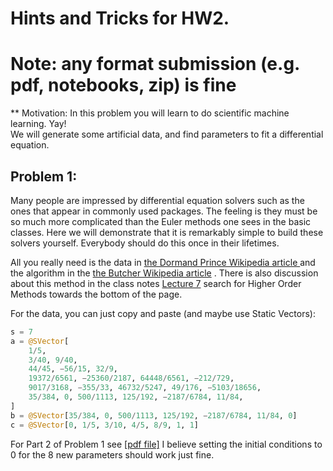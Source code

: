 # Hints and Tricks for HW2. 
# Note: any format submission (e.g. pdf, notebooks, zip) is fine



** Motivation: In this problem you will learn to do scientific machine learning.  Yay!  
We will generate some artificial data, and find parameters to fit a differential equation.

## Problem 1:

Many people are impressed by differential equation solvers such as the ones that appear
in commonly used packages.   The feeling is they must be so much more
complicated than the Euler methods one sees in the basic classes.
Here we will demonstrate that it is remarkably simple
to build these solvers yourself.  Everybody should do this once in their lifetimes.

All you really need is the data in [the Dormand Prince Wikipedia article ](https://en.wikipedia.org/wiki/Dormand%E2%80%93Prince_method) and the algorithm in the [the Butcher Wikipedia article](https://en.wikipedia.org/wiki/Runge%E2%80%93Kutta_methods#Explicit_Runge.E2.80.93Kutta_methods) .  There is also discussion
about this method in the class notes [Lecture 7](https://book.sciml.ai/notes/07/) search for Higher Order Methods
towards the bottom of the page.

For the data, you can just copy and paste (and maybe use Static Vectors):
```julia
s = 7
a = @SVector[
    1/5,
    3/40, 9/40,
    44/45, −56/15, 32/9,
    19372/6561, −25360/2187, 64448/6561, −212/729,
    9017/3168, −355/33, 46732/5247, 49/176, −5103/18656,
    35/384, 0, 500/1113, 125/192, −2187/6784, 11/84,
]
b = @SVector[35/384, 0, 500/1113, 125/192, −2187/6784, 11/84, 0]
c = @SVector[0, 1/5, 3/10, 4/5, 8/9, 1, 1]
```
For Part 2 of Problem 1 see [[pdf file]](https://github.com/mitmath/18337/blob/master/hw2/hw2_hint.pdf)
I believe setting the initial conditions to 0 for the 8 new parameters should work just fine.









 


